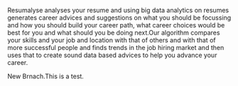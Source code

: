 Resumalyse analyses your resume and using big data analytics on resumes generates career advices and suggestions on what you should be focussing and how you should build your career path, what career choices would be best for you and what should you be doing next.Our algorithm compares your skills and your job and location with that of others and with that of more successful people and finds trends in the job hiring market and then uses that to create sound data based advices to help you advance your career.

New Brnach.This is a test.

